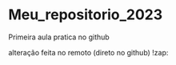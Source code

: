 # Meu_repositorio_2023
Primeira aula pratica no github

alteração feita no remoto (direto no github) !zap:
